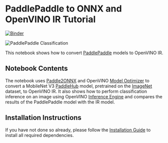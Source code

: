  # PaddlePaddle to ONNX and OpenVINO IR Tutorial

 [![Binder](https://mybinder.org/badge_logo.svg)](https://mybinder.org/v2/gh/openvinotoolkit/openvino_notebooks/HEAD?filepath=notebooks%2F103-paddle-onnx-to-openvino%2F103-paddle-onnx-to-openvino-classification.ipynb) 

![PaddlePaddle Classification](https://user-images.githubusercontent.com/77325899/127503530-72c8ce57-ef6f-40a7-808a-d7bdef909d11.png)

This notebook shows how to convert [PaddlePaddle](https://www.paddlepaddle.org.cn) models to OpenVINO IR.

## Notebook Contents

The notebook uses [Paddle2ONNX](https://github.com/PaddlePaddle/paddle2onnx) and OpenVINO [Model Optimizer](https://docs.openvino.ai/latest/openvino_docs_MO_DG_Deep_Learning_Model_Optimizer_DevGuide.html) to convert a MobileNet V3 [PaddleHub](https://github.com/PaddlePaddle/PaddleHub) model, pretrained on the [ImageNet](https://www.image-net.org) dataset, to OpenVINO IR. It also shows how to perform classification inference on an image using OpenVINO [Inference Engine](https://docs.openvino.ai/latest/openvino_docs_IE_DG_Deep_Learning_Inference_Engine_DevGuide.html) and compares the results of the PaddlePaddle model with the IR model. 

## Installation Instructions

If you have not done so already, please follow the [Installation Guide](../../README.md) to install all required dependencies.
